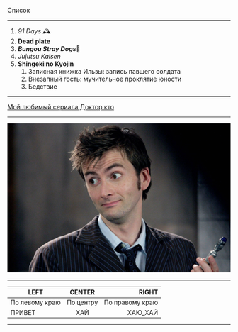 Список
____
1. *91 Days* 🕰️
2. **Dead plate**
3. ***Bungou Stray Dogs***🍷
4. _Jujutsu Kaisen_
5. __Shingeki no Kyojin__
   1. Записная книжка Ильзы: запись павшего солдата
   2. Внезапный гость: мучительное проклятие юности
   3. Бедствие
____
[Мой любимый сериала Доктор кто](https://doktor-kto-lordserial.ru)
____
![Alt-текст](https://github.com/linkClick05/C/blob/main/Файлы/доктор.jpg)

____

| LEFT | CENTER | RIGHT |
|----------------|:---------:|----------------:|
| По левому краю | По центру | По правому краю |
| ПРИВЕТ | ХАЙ | ХАЮ_ХАЙ |
____
